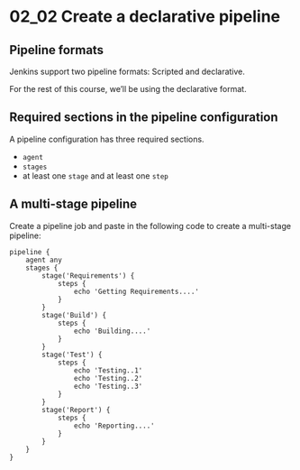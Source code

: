 # 02_02 Create a declarative pipeline

## Pipeline formats
Jenkins support two pipeline formats: Scripted and declarative.

For the rest of this course, we’ll be using the declarative format.

## Required sections in the pipeline configuration
A pipeline configuration has three required sections.

- `agent`
- `stages`
- at least one `stage` and at least one `step`

## A multi-stage pipeline
Create a pipeline job and paste in the following code to create a multi-stage pipeline:

```Jenkinsfile
pipeline {
    agent any
    stages {
        stage('Requirements') {
            steps {
                echo 'Getting Requirements....'
            }
        }
        stage('Build') {
            steps {
                echo 'Building....'
            }
        }
        stage('Test') {
            steps {
                echo 'Testing..1'
                echo 'Testing..2'
                echo 'Testing..3'
            }
        }
        stage('Report') {
            steps {
                echo 'Reporting....'
            }
        }
    }
}
```
